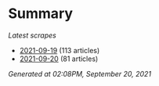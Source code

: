 # Summary
*Latest scrapes*
* [2021-09-19](https://github.com/nuuuwan/news_lk/blob/data/news_lk.2021-09-19.json) (113 articles)
* [2021-09-20](https://github.com/nuuuwan/news_lk/blob/data/news_lk.2021-09-20.json) (81 articles)

*Generated at 02:08PM, September 20, 2021*